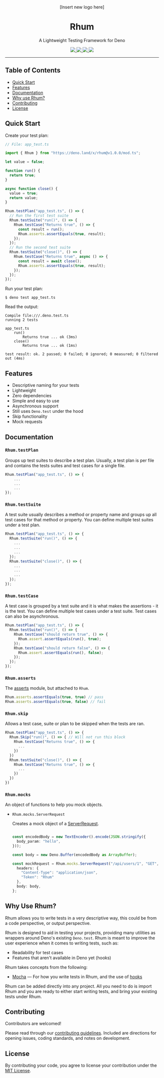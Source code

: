 <p align="center">
  [Insert new logo here]
  <h1 align="center">Rhum</h1>
</p>
<p align="center">A Lightweight Testing Framework for Deno</p>
<p align="center">
  <a href="https://github.com/drashland/rhum/releases">
    <img src="https://img.shields.io/github/release/drashland/rhum.svg?color=bright_green&label=latest">
  </a>
  <a href="https://github.com/drashland/rhum/actions">
    <img src="https://img.shields.io/github/workflow/status/drashland/rhum/master?label=ci">
  </a>
  <a href="https://discord.gg/SgejNXq">
    <img src="https://img.shields.io/badge/chat-on%20discord-blue">
  </a>
  <a href="https://twitter.com/drash_land">
    <img src="https://img.shields.io/twitter/url?label=%40drash_land&style=social&url=https%3A%2F%2Ftwitter.com%2Fdrash_land">
  </a>
</p>

---

## Table of Contents
- [Quick Start](#quick-start)
- [Features](#features)
- [Documentation](#documentation)
- [Why use Rhum?](#why-use-rhum)
- [Contributing](#contributing)
- [License](#license)

## Quick Start

Create your test plan:

```typescript
// File: app_test.ts

import { Rhum } from "https://deno.land/x/rhum@v1.0.0/mod.ts";

let value = false;

function run() {
  return true;
}

async function close() {
  value = true;
  return value;
}

Rhum.testPlan("app_test.ts", () => {
  // Run the first test suite
  Rhum.testSuite("run()", () => {
    Rhum.testCase("Returns true", () => {
      const result = run();
      Rhum.asserts.assertEquals(true, result);
    });
  });
  // Run the second test suite
  Rhum.testSuite("close()", () => {
    Rhum.testCase("Returns true", async () => {
      const result = await close();
      Rhum.asserts.assertEquals(true, result);
    });
  });
});
```

Run your test plan:

```
$ deno test app_test.ts
```

Read the output:

```
Compile file:///.deno.test.ts
running 2 tests

app_test.ts
    run()
        Returns true ... ok (3ms)
    close()
        Returns true ... ok (1ms)

test result: ok. 2 passed; 0 failed; 0 ignored; 0 measured; 0 filtered out (4ms)
```

## Features

- Descriptive naming for your tests
- Lightweight
- Zero dependencies
- Simple and easy to use
- Asynchronous support
- Still uses `Deno.test` under the hood
- Skip functionality
- Mock requests

## Documentation

### `Rhum.testPlan`

Groups up test suites to describe a test plan. Usually, a test plan is per file and contains the tests suites and test cases for a single file.

```typescript
Rhum.testPlan("app_test.ts", () => {
    ...
    ...
    ...
});
```

### `Rhum.testSuite`

A test suite usually describes a method or property name and groups up all test cases for that method or property. You can define multiple test suites under a test plan.

```typescript
Rhum.testPlan("app_test.ts", () => {
  Rhum.testSuite("run()", () => {
    ...
    ...
    ...
  });
  Rhum.testSuite("close()", () => {
    ...
    ...
    ...
  });
});
```

### `Rhum.testCase`

A test case is grouped by a test suite and it is what makes the assertions - it is the test. You can define multiple test cases under a test suite. Test cases can also be asynchronous.

```typescript
Rhum.testPlan("app_test.ts", () => {
  Rhum.testSuite("run()", () => {
    Rhum.testCase("should return true", () => {
      Rhum.assert.assertEquals(run(), true);
    });
    Rhum.testCase("should return false", () => {
      Rhum.assert.assertEquals(run(), false);
    });
  });
});
```

### `Rhum.asserts`

The [asserts](https://deno.land/std/testing/asserts.ts) module, but attached to `Rhum`.

```typescript
Rhum.asserts.assertEquals(true, true) // pass
Rhum.asserts.assertEquals(true, false) // fail
```

### `Rhum.skip`

Allows a test case, suite or plan to be skipped when the tests are ran.

```typescript
Rhum.testPlan("app_test.ts", () => {
  Rhum.Skip("run()", () => { // Will not run this block
    Rhum.testCase("Returns true", () => {
      ...
    })
  })
  Rhum.testSuite("close()", () => {
    Rhum.testCase("Returns true", () => {
      ...
    })
  })
})
```

### `Rhum.mocks`

An object of functions to help you mock objects.

* `Rhum.mocks.ServerRequest`

    Creates a mock object of a [ServerRequest](https://deno.land/std/http/server.ts).

    ```typescript

    const encodedBody = new TextEncoder().encode(JSON.stringify({
      body_param: "hello",
    }));

    const body = new Deno.Buffer(encodedBody as ArrayBuffer);

    const mockRequest = Rhum.mocks.ServerRequest("/api/users/1", "GET", {
      headers: {
        "Content-Type": "application/json",
        "Token": "Rhum"
      },
      body: body,
    };
    ```

## Why Use Rhum?

Rhum allows you to write tests in a very descriptive way, this could be from a code perspective, or output perspective.

Rhum is designed to aid in testing your projects, providing many utilities as wrappers around Deno's existing `Deno.test`. Rhum is meant to improve the user experience when it comes to writing tests, such as:

- Readability for test cases
- Features that aren't available in Deno yet (hooks)

Rhum takes concepts from the following:

* <a href="https://mochajs.org/" target="_BLANK">Mocha</a> &mdash; For how you write tests in Rhum, and the use of <a href="https://mochajs.org/#hooks" target="_BLANK">hooks</a>

Rhum can be added directly into any project. All you need to do is import Rhum and you are ready to either start writing tests, and bring your existing tests under Rhum.

## Contributing

Contributors are welcomed!

Please read through our [contributing guidelines](./.github/CONTRIBUTING.md). Included are directions for opening issues, coding standards, and notes on development.

## License
By contributing your code, you agree to license your contribution under the [MIT License](./LICENSE).
